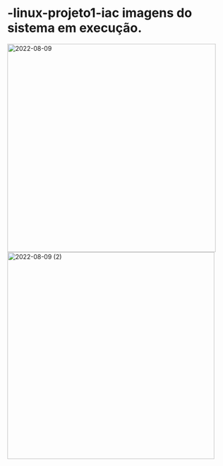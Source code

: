# -linux-projeto1-iac imagens do sistema em execução.


<img width="472" alt="2022-08-09" src="https://user-images.githubusercontent.com/87070813/183755810-070e648b-6643-4844-a1f6-eabb7c450a22.png">

<img width="469" alt="2022-08-09 (2)" src="https://user-images.githubusercontent.com/87070813/183755837-f0f44a4b-4ab8-48e8-a92a-a2078016980e.png">
